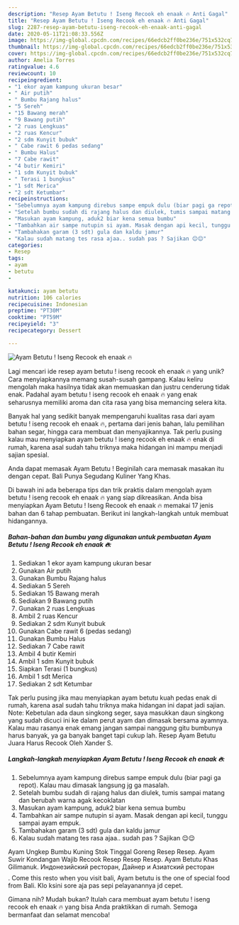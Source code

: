 ```yaml
---
description: "Resep Ayam Betutu ! Iseng Recook eh enaak 🔥 Anti Gagal"
title: "Resep Ayam Betutu ! Iseng Recook eh enaak 🔥 Anti Gagal"
slug: 2287-resep-ayam-betutu-iseng-recook-eh-enaak-anti-gagal
date: 2020-05-11T21:08:33.556Z
image: https://img-global.cpcdn.com/recipes/66edcb2ff0be236e/751x532cq70/ayam-betutu-iseng-recook-eh-enaak-🔥-foto-resep-utama.jpg
thumbnail: https://img-global.cpcdn.com/recipes/66edcb2ff0be236e/751x532cq70/ayam-betutu-iseng-recook-eh-enaak-🔥-foto-resep-utama.jpg
cover: https://img-global.cpcdn.com/recipes/66edcb2ff0be236e/751x532cq70/ayam-betutu-iseng-recook-eh-enaak-🔥-foto-resep-utama.jpg
author: Amelia Torres
ratingvalue: 4.6
reviewcount: 10
recipeingredient:
- "1 ekor ayam kampung ukuran besar"
- " Air putih"
- " Bumbu Rajang halus"
- "5 Sereh"
- "15 Bawang merah"
- "9 Bawang putih"
- "2 ruas Lengkuas"
- "2 ruas Kencur"
- "2 sdm Kunyit bubuk"
- " Cabe rawit 6 pedas sedang"
- " Bumbu Halus"
- "7 Cabe rawit"
- "4 butir Kemiri"
- "1 sdm Kunyit bubuk"
- " Terasi 1 bungkus"
- "1 sdt Merica"
- "2 sdt Ketumbar"
recipeinstructions:
- "Sebelumnya ayam kampung direbus sampe empuk dulu (biar pagi ga repot). Kalau mau dimasak langsung jg ga masalah."
- "Setelah bumbu sudah di rajang halus dan diulek, tumis sampai matang dan berubah warna agak kecoklatan"
- "Masukan ayam kampung, aduk2 biar kena semua bumbu"
- "Tambahkan air sampe nutupin si ayam. Masak dengan api kecil, tunggu sampai ayam empuk."
- "Tambahakan garam (3 sdt) gula dan kaldu jamur"
- "Kalau sudah matang tes rasa ajaa.. sudah pas ? Sajikan 😌😌"
categories:
- Resep
tags:
- ayam
- betutu
- 

katakunci: ayam betutu  
nutrition: 106 calories
recipecuisine: Indonesian
preptime: "PT30M"
cooktime: "PT59M"
recipeyield: "3"
recipecategory: Dessert

---
```



![Ayam Betutu ! Iseng Recook eh enaak 🔥](https://img-global.cpcdn.com/recipes/66edcb2ff0be236e/751x532cq70/ayam-betutu-iseng-recook-eh-enaak-🔥-foto-resep-utama.jpg)

Lagi mencari ide resep ayam betutu ! iseng recook eh enaak 🔥 yang unik? Cara menyiapkannya memang susah-susah gampang. Kalau keliru mengolah maka hasilnya tidak akan memuaskan dan justru cenderung tidak enak. Padahal ayam betutu ! iseng recook eh enaak 🔥 yang enak seharusnya memiliki aroma dan cita rasa yang bisa memancing selera kita.

Banyak hal yang sedikit banyak mempengaruhi kualitas rasa dari ayam betutu ! iseng recook eh enaak 🔥, pertama dari jenis bahan, lalu pemilihan bahan segar, hingga cara membuat dan menyajikannya. Tak perlu pusing kalau mau menyiapkan ayam betutu ! iseng recook eh enaak 🔥 enak di rumah, karena asal sudah tahu triknya maka hidangan ini mampu menjadi sajian spesial.

Anda dapat memasak Ayam Betutu ! Beginilah cara memasak masakan itu dengan cepat. Bali Punya Segudang Kuliner Yang Khas.


Di bawah ini ada beberapa tips dan trik praktis dalam mengolah ayam betutu ! iseng recook eh enaak 🔥 yang siap dikreasikan. Anda bisa menyiapkan Ayam Betutu ! Iseng Recook eh enaak 🔥 memakai 17 jenis bahan dan 6 tahap pembuatan. Berikut ini langkah-langkah untuk membuat hidangannya.

<!--inarticleads1-->

##### Bahan-bahan dan bumbu yang digunakan untuk pembuatan Ayam Betutu ! Iseng Recook eh enaak 🔥:

1. Sediakan 1 ekor ayam kampung ukuran besar
1. Gunakan  Air putih
1. Gunakan  Bumbu Rajang halus
1. Sediakan 5 Sereh
1. Sediakan 15 Bawang merah
1. Sediakan 9 Bawang putih
1. Gunakan 2 ruas Lengkuas
1. Ambil 2 ruas Kencur
1. Sediakan 2 sdm Kunyit bubuk
1. Gunakan  Cabe rawit 6 (pedas sedang)
1. Gunakan  Bumbu Halus
1. Sediakan 7 Cabe rawit
1. Ambil 4 butir Kemiri
1. Ambil 1 sdm Kunyit bubuk
1. Siapkan  Terasi (1 bungkus)
1. Ambil 1 sdt Merica
1. Sediakan 2 sdt Ketumbar


Tak perlu pusing jika mau menyiapkan ayam betutu kuah pedas enak di rumah, karena asal sudah tahu triknya maka hidangan ini dapat jadi sajian. Note: Kebetulan ada daun singkong seger, saya masukkan daun singkong yang sudah dicuci ini ke dalam perut ayam dan dimasak bersama ayamnya. Kalau mau rasanya enak emang jangan sampai nanggung gitu bumbunya harus banyak, ya ga banyak banget tapi cukup lah. Resep Ayam Betutu Juara Harus Recook Oleh Xander S. 

<!--inarticleads2-->

##### Langkah-langkah menyiapkan Ayam Betutu ! Iseng Recook eh enaak 🔥:

1. Sebelumnya ayam kampung direbus sampe empuk dulu (biar pagi ga repot). Kalau mau dimasak langsung jg ga masalah.
1. Setelah bumbu sudah di rajang halus dan diulek, tumis sampai matang dan berubah warna agak kecoklatan
1. Masukan ayam kampung, aduk2 biar kena semua bumbu
1. Tambahkan air sampe nutupin si ayam. Masak dengan api kecil, tunggu sampai ayam empuk.
1. Tambahakan garam (3 sdt) gula dan kaldu jamur
1. Kalau sudah matang tes rasa ajaa.. sudah pas ? Sajikan 😌😌


Ayam Ungkep Bumbu Kuning Stok Tinggal Goreng Resep Resep. Ayam Suwir Kondangan Wajib Recook Resep Resep Resep. Ayam Betutu Khas Gilimanuk. Индонезийский ресторан, Дайнер и Азиатский ресторан$$$$. Come this resto when you visit bali, Ayam betutu is the one of special food from Bali. Klo ksini sore aja pas sepi pelayanannya jd cepet. 

Gimana nih? Mudah bukan? Itulah cara membuat ayam betutu ! iseng recook eh enaak 🔥 yang bisa Anda praktikkan di rumah. Semoga bermanfaat dan selamat mencoba!
